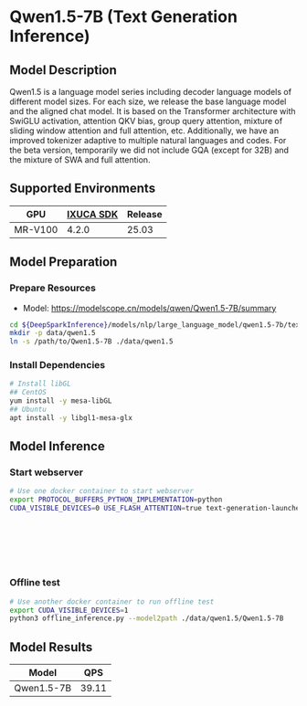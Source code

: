 # Qwen1.5-7B (Text Generation Inference)

## Model Description

Qwen1.5 is a language model series including decoder language models of different model sizes. For each size, we release
the base language model and the aligned chat model. It is based on the Transformer architecture with SwiGLU activation,
attention QKV bias, group query attention, mixture of sliding window attention and full attention, etc. Additionally, we
have an improved tokenizer adaptive to multiple natural languages and codes. For the beta version, temporarily we did
not include GQA (except for 32B) and the mixture of SWA and full attention.

## Supported Environments

| GPU    | [IXUCA SDK](https://gitee.com/deep-spark/deepspark#%E5%A4%A9%E6%95%B0%E6%99%BA%E7%AE%97%E8%BD%AF%E4%BB%B6%E6%A0%88-ixuca) | Release |
|--------|-----------|---------|
| MR-V100 | 4.2.0     |  25.03  |

## Model Preparation

### Prepare Resources

- Model: <https://modelscope.cn/models/qwen/Qwen1.5-7B/summary>

```bash
cd ${DeepSparkInference}/models/nlp/large_language_model/qwen1.5-7b/text-generation-inference
mkdir -p data/qwen1.5
ln -s /path/to/Qwen1.5-7B ./data/qwen1.5
```

### Install Dependencies

```bash
# Install libGL
## CentOS
yum install -y mesa-libGL
## Ubuntu
apt install -y libgl1-mesa-glx
```

## Model Inference

### Start webserver

```bash
# Use one docker container to start webserver
export PROTOCOL_BUFFERS_PYTHON_IMPLEMENTATION=python
CUDA_VISIBLE_DEVICES=0 USE_FLASH_ATTENTION=true text-generation-launcher --model-id ./data/qwen1.5/Qwen1.5-7B \
                                                                         --sharded false --dtype float16  \
                                                                         --disable-custom-kernels \
                                                                         --port 8001 --max-input-length 2048 \
                                                                         --max-batch-prefill-tokens 2048 \
                                                                         --max-total-tokens 4096 \
                                                                         --max-batch-total-tokens 4096
```

### Offline test

```bash
# Use another docker container to run offline test
export CUDA_VISIBLE_DEVICES=1
python3 offline_inference.py --model2path ./data/qwen1.5/Qwen1.5-7B
```

## Model Results

| Model      | QPS   |
|------------|-------|
| Qwen1.5-7B | 39.11 |
